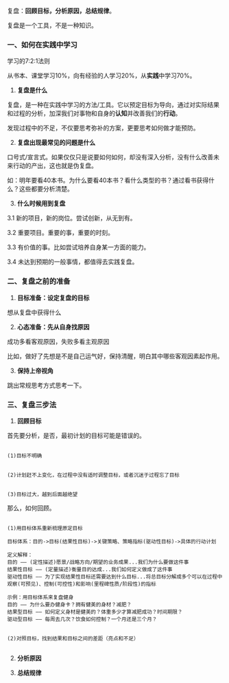 复盘：**回顾目标，分析原因，总结规律**。

复盘是一个工具，不是一种知识。


### 一、如何在实践中学习

学习的7:2:1法则

从书本、课堂学习10%，向有经验的人学习20%，从**实践**中学习70%。


1. **复盘是什么**

复盘，是一种在实践中学习的方法/工具。它以预定目标为导向，通过对实际结果和过程的分析，加深我们对事物和自身的**认知**并改善我们的**行动**。

发现过程中的不足，不仅要思考弥补的方案，更要思考如何做才能预防。


2. **复盘出现最常见的问题是什么**

口号式/宣言式。如果仅仅只是说要如何如何，却没有深入分析，没有什么改善未来行动的产出，这也就是伪复盘。

如：明年要看40本书。为什么要看40本书？看什么类型的书？通过看书获得什么？这些都要分析清楚。


3. **什么时候用到复盘**

3.1 新的项目，新的岗位。尝试创新，从无到有。

3.2 重要项目。重要的事，重要的时刻。

3.3 有价值的事。比如尝试培养自身某一方面的能力。

3.4 未达到预期的一般事情，都值得去实践复盘。


### 二、复盘之前的准备

1. **目标准备：设定复盘的目标**

想从复盘中获得什么


2. **心态准备：先从自身找原因**

成功多看客观原因，失败多看主观原因

比如，做好了先想是不是自己运气好，保持清醒，明白其中哪些客观因素起作用。


3. **保持上帝视角**

跳出常规思考方式思考一下。


### 三、复盘三步法

1. **回顾目标**

首先要分析，是否，最初计划的目标可能是错误的。

```

(1)目标不明确


(2)计划赶不上变化，在过程中没有适时调整目标，或者沉迷于过程忘了目标


(3)目标过大，越到后面越绝望

```

那么，如何回顾。

```

(1)用目标体系重新梳理原定目标

目标体系：目的->目标(结果性目标)->关键策略、策略指标(驱动性目标)->具体的行动计划

定义解释：
目的 —— (定性描述)愿景/战略方向/期望的业务成果...我们为什么要做这件事
结果性目标 —— (定量描述)衡量目的达成...我们如何定义做成了这件事
驱动性目标 —— 为了实现结果性目标还需要达到什么目标...将总目标分解成多个可以在过程中观察(可预见)、控制(可控性)和影响(里程碑性质/阶段性)的指标

示例：用目标体系来复盘健身
目的 —— 为什么要办健身卡？拥有健美的身材？减肥？
结果型目标 —— 如何定义身材是健美的？体重多少才算减肥成功？时间期限？
驱动型目标 —— 每周去几次？饮食如何控制？一个月还是三个月？


(2)对照目标，找到结果和目标之间的差距（亮点和不足）


```


2. **分析原因**

3. **总结规律**
